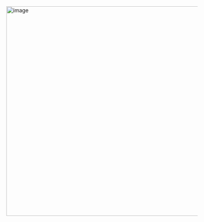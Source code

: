 

<img width="1020" height="550" alt="image" src="https://github.com/user-attachments/assets/720a6c92-8bc4-4d93-b259-c6564d9fa2b4" />

